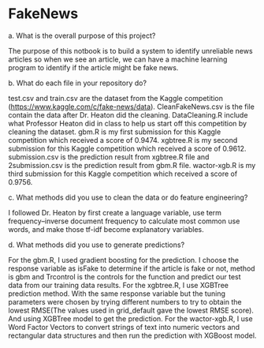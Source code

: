 # FakeNews

a. What is the overall purpose of this project?

The purpose of this notbook is to build a system to identify unreliable news articles so when we see an article, we can have a machine learning program to identify if the article might be fake news. 


b. What do each file in your repository do?

test.csv and train.csv are the dataset from the Kaggle competition (https://www.kaggle.com/c/fake-news/data). CleanFakeNews.csv is the file contain the data after Dr. Heaton did the cleaning. 
DataCleaning.R include what Professor Heaton did in class to help us start off this competition by cleaning the dataset. gbm.R is my first submission for this Kaggle competition which received a score of 0.9474. xgbtree.R is my second submission for this Kaggle competition which received a score of 0.9612. submission.csv is the prediction result from xgbtree.R file and 2submission.csv is the prediction result from gbm.R file. wactor-xgb.R is my third submission for this Kaggle competition which received a score of 0.9756. 

c. What methods did you use to clean the data or do feature engineering?

I followed Dr. Heaton by first create a language variable, use term frequency–inverse document frequency to calculate most common use words, and make those tf-idf become explanatory variables. 


d. What methods did you use to generate predictions?

For the gbm.R, I used gradient boosting for the prediction. I choose the response variable as isFake to determine if the article is fake or not, method is gbm and Trcontrol is the controls for the function and predict our test data from our training data results. For the xgbtree.R, I use XGBTree prediction method. With the same response variable but the tuning parameters were chosen by trying different numbers to try to obtain the lowest RMSE(The values used in grid_default gave the lowest RMSE score). And using XGBTree model to get the prediction. For the wactor-xgb.R, I use Word Factor Vectors to convert strings of text into numeric vectors and rectangular data structures and then run the prediction with XGBoost model.

